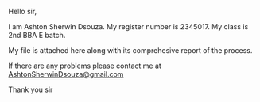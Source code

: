 Hello sir,

I am Ashton Sherwin Dsouza.
My register number is 2345017.
My class is 2nd BBA E batch.

My file is attached here along with its comprehesive report of the process.

If there are any problems please contact me at AshtonSherwinDsouza@gmail.com

Thank you sir
